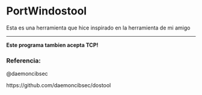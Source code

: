 # PortWindostool
Esta es una herramienta que hice inspirado en la herramienta de mi amigo
<hr>
<p><b>Este programa tambien acepta TCP!</b></p>

<h3><b>Referencia:</b></h3>

@daemoncibsec 
<p>https://github.com/daemoncibsec/dostool</p>

